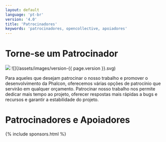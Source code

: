 ```yaml
---
layout: default
language: 'pt-br'
version: '4.0'
title: 'Patrocinadores'
keywords: 'patrocinadores, opencollective, apoiadores'
---
```


# Torne-se um Patrocinador
![](/assets/images/document-status-stable-success.svg) ![](/assets/images/version-{{ page.version }}.svg)

Para aqueles que desejam patrocinar o nosso trabalho e promover o desenvolvimento da Phalcon, oferecemos várias opções de patrocínio que servirão em qualquer orçamento. Patrocinar nosso trabalho nos permite dedicar mais tempo ao projeto, oferecer respostas mais rápidas a bugs e recursos e garantir a estabilidade do projeto.

# Patrocinadores e Apoiadores

{% include sponsors.html %}
